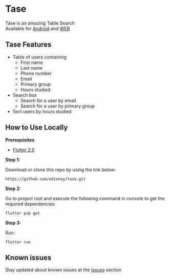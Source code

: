 # Tase

Tase is an amazing Table Search <br />
Available for [Android](https://github.com/edionay/tase/releases) and [WEB](https://tase.edionay.com)

## Tase Features

- Table of users containing 
  - First name
  - Last name
  - Phone number
  - Email
  - Primary group
  - Hours studied
- Search box
  - Search for a user by email
  - Search for a user by primary group
- Sort users by hours studied

## How to Use Locally

**Prerequisites**

- [Flutter 2.5](https://flutter.dev/)

**Step 1:**

Download or clone this repo by using the link below:

```
https://github.com/edionay/tase.git
```

**Step 2:**

Go to project root and execute the following command in console to get the required dependencies: 

```
flutter pub get 
```

**Step 3:**

Run:

```
flutter run 
```

## Known issues

Stay updated about known issues at the [issues](https://github.com/edionay/tase/issues?q=is%3Aissue+is%3Aopen) section
